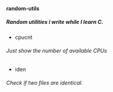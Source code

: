 #### random-utils

##### Random utilities i write while I learn C.

* cpucnt
###### Just show the number of available CPUs

* iden
###### Check if two files are identical.
